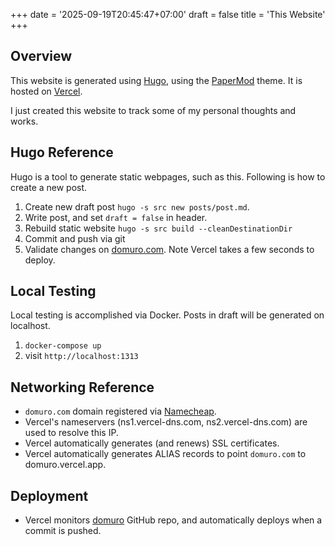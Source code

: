 +++
date = '2025-09-19T20:45:47+07:00'
draft = false
title = 'This Website'
+++
## Overview
This website is generated using [Hugo](https://gohugo.io), using the [PaperMod](https://github.com/adityatelange/hugo-PaperMod) theme.  It is hosted on [Vercel](https://vercel.com).

I just created this website to track some of my personal thoughts and works.

## Hugo Reference
Hugo is a tool to generate static webpages, such as this.  Following is how to create a new post.

1. Create new draft post `hugo -s src new posts/post.md`.
2. Write post, and set `draft = false` in header.
3. Rebuild static website `hugo -s src build --cleanDestinationDir`
4. Commit and push via git
5. Validate changes on [domuro.com](https://domuro.com).  Note Vercel takes a few seconds to deploy.

## Local Testing
Local testing is accomplished via Docker.  Posts in draft will be generated on localhost.
1. `docker-compose up`
2. visit `http://localhost:1313`

## Networking Reference
* `domuro.com` domain registered via [Namecheap](https://www.namecheap.com).  
* Vercel's nameservers (ns1.vercel-dns.com, ns2.vercel-dns.com) are used to resolve this IP. 
* Vercel automatically generates (and renews) SSL certificates.  
* Vercel automatically generates ALIAS records to point `domuro.com` to domuro.vercel.app.

## Deployment
* Vercel monitors [domuro](https://github.com/domuro/domuro) GitHub repo, and automatically deploys when a commit is pushed.
